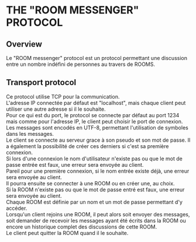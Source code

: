 # THE "ROOM MESSENGER" PROTOCOL

## Overview

Le "ROOM messenger" protocol est un protocol permettant une discussion entre un nombre indéfini de personnes au travers de ROOMS.

## Transport protocol

Ce protocol utilise TCP pour la communication.\
L'adresse IP connectée par défaut est "localhost", mais chaque client peut utiliser une autre adresse si il le souhaite.\
Pour ce qui est du port, le protocol se connecte par défaut au port 1234 mais comme pour l'adresse IP, le client peut choisir 
le port de connexion.\
Les messages sont encodés en UTF-8, permettant l'utilisation de symboles dans les messages.\
Le client se connecte au serveur grace à son pseudo et son mot de passe. Il a également la possibilité de créer ces derniers 
si c'est sa première connexion.\
Si lors d'une connexion le nom d'utilisateur n'existe pas ou que le mot de passe entrée est faux, une erreur sera envoyée au client.\
Pareil pour une première connexion, si le nom entrée existe déjà, une erreur sera envoyée au client.\
Il pourra ensuite se connecter à une ROOM ou en créer une, au choix.\
Si la ROOM n'existe pas ou que le mot de passe entré est faux, une erreur sera envoyée au client.\
Chaque ROOM est définie par un nom et un mot de passe permettant d'y accéder.\
Lorsqu'un client rejoins une ROOM, il peut alors soit envoyer des messages, soit demander de recevoir les messages ayant été écrits dans la ROOM 
ou encore un historique complet des discussions de cette ROOM. \
Le client peut quitter la ROOM quand il le souhaite.